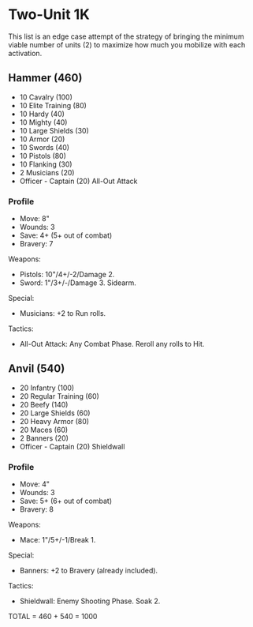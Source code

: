 # Two-Unit 1K

This list is an edge case attempt of the strategy of bringing the minimum viable number of units (2) to maximize how much you mobilize with each activation.

## Hammer (460)

- 10 Cavalry (100)
- 10 Elite Training (80)
- 10 Hardy (40)
- 10 Mighty (40)
- 10 Large Shields (30)
- 10 Armor (20)
- 10 Swords (40)
- 10 Pistols (80)
- 10 Flanking (30)
- 2 Musicians (20)
- Officer - Captain (20) All-Out Attack

### Profile

- Move: 8"
- Wounds: 3
- Save: 4+ (5+ out of combat)
- Bravery: 7

Weapons:

- Pistols: 10"/4+/-2/Damage 2.
- Sword: 1"/3+/-/Damage 3. Sidearm.

Special:

- Musicians: +2 to Run rolls.

Tactics:

- All-Out Attack: Any Combat Phase. Reroll any rolls to Hit.

## Anvil (540)

- 20 Infantry (100)
- 20 Regular Training (60)
- 20 Beefy (140)
- 20 Large Shields (60)
- 20 Heavy Armor (80)
- 20 Maces (60)
- 2 Banners (20)
- Officer - Captain (20) Shieldwall

### Profile

- Move: 4"
- Wounds: 3
- Save: 5+ (6+ out of combat)
- Bravery: 8

Weapons:

- Mace: 1"/5+/-1/Break 1.

Special:

- Banners: +2 to Bravery (already included).

Tactics:

- Shieldwall: Enemy Shooting Phase. Soak 2.

TOTAL = 460 + 540 = 1000
